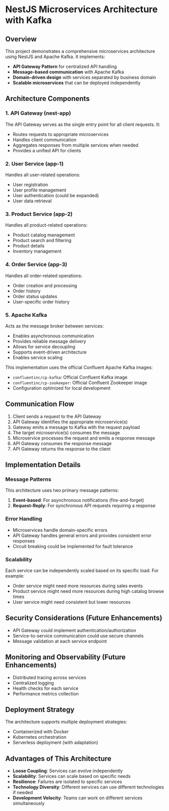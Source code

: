 # NestJS Microservices Architecture with Kafka

## Overview

This project demonstrates a comprehensive microservices architecture using NestJS and Apache Kafka. It implements:

- **API Gateway Pattern** for centralized API handling
- **Message-based communication** with Apache Kafka
- **Domain-driven design** with services separated by business domain
- **Scalable microservices** that can be deployed independently

## Architecture Components

### 1. API Gateway (nest-app)

The API Gateway serves as the single entry point for all client requests. It:

- Routes requests to appropriate microservices
- Handles client communication
- Aggregates responses from multiple services when needed
- Provides a unified API for clients

### 2. User Service (app-1)

Handles all user-related operations:

- User registration
- User profile management
- User authentication (could be expanded)
- User data retrieval

### 3. Product Service (app-2)

Handles all product-related operations:

- Product catalog management
- Product search and filtering
- Product details
- Inventory management

### 4. Order Service (app-3)

Handles all order-related operations:

- Order creation and processing
- Order history
- Order status updates
- User-specific order history

### 5. Apache Kafka

Acts as the message broker between services:

- Enables asynchronous communication
- Provides reliable message delivery
- Allows for service decoupling
- Supports event-driven architecture
- Enables service scaling

This implementation uses the official Confluent Apache Kafka images:

- `confluentinc/cp-kafka`: Official Confluent Kafka image
- `confluentinc/cp-zookeeper`: Official Confluent Zookeeper image
- Configuration optimized for local development

## Communication Flow

1. Client sends a request to the API Gateway
2. API Gateway identifies the appropriate microservice(s)
3. Gateway emits a message to Kafka with the request payload
4. The target microservice(s) consumes the message
5. Microservice processes the request and emits a response message
6. API Gateway consumes the response message
7. API Gateway returns the response to the client

## Implementation Details

### Message Patterns

This architecture uses two primary message patterns:

1. **Event-based**: For asynchronous notifications (fire-and-forget)
2. **Request-Reply**: For synchronous API requests requiring a response

### Error Handling

- Microservices handle domain-specific errors
- API Gateway handles general errors and provides consistent error responses
- Circuit breaking could be implemented for fault tolerance

### Scalability

Each service can be independently scaled based on its specific load. For example:

- Order service might need more resources during sales events
- Product service might need more resources during high catalog browse times
- User service might need consistent but lower resources

## Security Considerations (Future Enhancements)

- API Gateway could implement authentication/authorization
- Service-to-service communication could use secure channels
- Message validation at each service endpoint

## Monitoring and Observability (Future Enhancements)

- Distributed tracing across services
- Centralized logging
- Health checks for each service
- Performance metrics collection

## Deployment Strategy

The architecture supports multiple deployment strategies:

- Containerized with Docker
- Kubernetes orchestration
- Serverless deployment (with adaptation)

## Advantages of This Architecture

- **Loose Coupling**: Services can evolve independently
- **Scalability**: Services can scale based on specific needs
- **Resilience**: Failures are isolated to specific services
- **Technology Diversity**: Different services can use different technologies if needed
- **Development Velocity**: Teams can work on different services simultaneously
